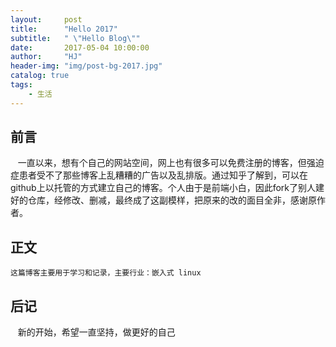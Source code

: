 ```yaml
---
layout:     post
title:      "Hello 2017"
subtitle:   " \"Hello Blog\""
date:       2017-05-04 10:00:00
author:     "HJ"
header-img: "img/post-bg-2017.jpg"
catalog: true
tags:
    - 生活
---
```


## 前言

    一直以来，想有个自己的网站空间，网上也有很多可以免费注册的博客，但强迫症患者受不了那些博客上乱糟糟的广告以及乱排版。通过知乎了解到，可以在github上以托管的方式建立自己的博客。个人由于是前端小白，因此fork了别人建好的仓库，经修改、删减，最终成了这副模样，把原来的改的面目全非，感谢原作者。

## 正文

    这篇博客主要用于学习和记录，主要行业：嵌入式 linux

## 后记

    新的开始，希望一直坚持，做更好的自己
